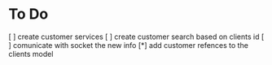 # To Do

[ ] create customer services
[ ] create customer search based on clients id
[ ] comunicate with socket the new info
[*] add customer refences to the clients model
